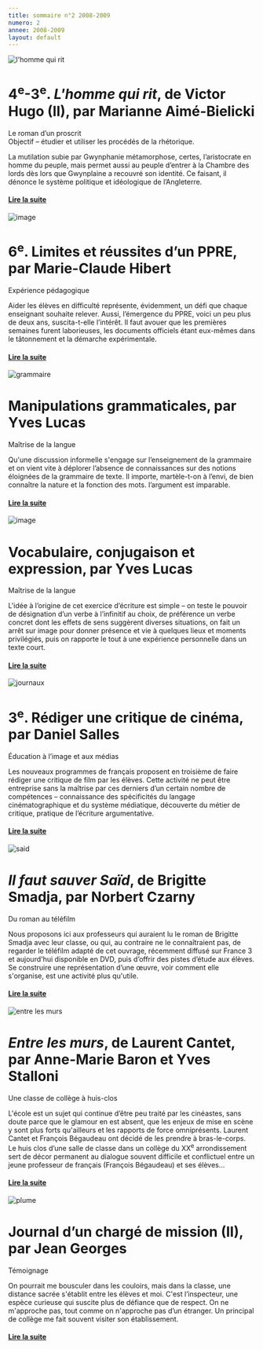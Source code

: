 ```yaml
---
title: sommaire n°2 2008-2009
numero: 2
annee: 2008-2009
layout: default
---
```

<img class="image" src="/pages/static/sommaires/images/hommerit_petite.jpg" alt="l'homme qui rit">
<h1>4<sup>e</sup>-3<sup>e</sup>. <em>L'homme qui rit</em>, de Victor Hugo (II), par Marianne Aimé-Bielicki</h1>
<p>Le roman d’un proscrit <br>
  Objectif – étudier et utiliser les procédés de la rhétorique.</p>
<p class="aligner">La mutilation subie par Gwynphanie  métamorphose, certes, l’aristocrate en homme du peuple, mais permet aussi au peuple d’entrer à la Chambre des lords dès lors que Gwynplaine a recouvré son identité. Ce faisant, il dénonce le système politique et idéologique de l’Angleterre.</p>
<h4><a href="/articles">Lire la suite</a></h4>
<img class="image" src="/pages/static/sommaires/images/ppre_petite.jpg" alt="image">
<h1>6<sup>e</sup>. Limites et réussites d’un PPRE, par Marie-Claude Hibert</h1>
<p>Expérience pédagogique</p>
<p class="aligner">Aider les élèves en difficulté représente, évidemment, un défi que chaque enseignant souhaite relever. Aussi, l’émergence du PPRE, voici un peu plus de deux ans, suscita-t-elle l’intérêt. Il faut avouer que les premières semaines furent laborieuses, les documents officiels étant eux-mêmes dans le tâtonnement et la démarche expérimentale.</p>
<h4><a href="/articles">Lire la suite</a></h4>
<img class="image" src="/pages/static/sommaires/images/grammaire_petite.jpg" alt="grammaire">
<h1>Manipulations grammaticales, par Yves Lucas</h1>
<p>Maîtrise de la langue</p>
<p class="aligner">Qu'une discussion informelle s'engage sur l’enseignement de la grammaire  et on vient vite à déplorer l’absence de connaissances sur des notions éloignées de la grammaire de texte. Il importe, martèle-t-on à l’envi, de bien connaître la nature et la fonction des mots. l’argument est imparable.</p>
<h4><a href="/articles">Lire la suite</a></h4>
<img class="image" src="/pages/static/sommaires/images/grammaire_petite_inversee.jpg" alt="image">
<h1>Vocabulaire, conjugaison et expression, par Yves Lucas</h1>
<p>Maîtrise de la langue</p>
<p class="aligner">L'idée à l’origine de cet exercice d’écriture est simple – on teste le pouvoir de désignation d’un verbe à l’infinitif au choix, de préférence un verbe concret dont les effets de sens suggèrent diverses situations, on fait un arrêt sur image pour donner présence et vie à quelques lieux et moments privilégiés, puis on rapporte le tout à une expérience personnelle dans un texte court.</p>
<h4><a href="/articles">Lire la suite</a></h4>
<img class="image" src="/pages/static/sommaires/images/journaux_petite.jpg" alt="journaux">
<h1>3<sup>e</sup>. Rédiger une critique de cinéma, par Daniel Salles</h1>
<p>Éducation à l’image et aux médias</p>
<p class="aligner">Les nouveaux programmes de français proposent en troisième de faire rédiger une critique de film par les élèves. Cette activité ne peut être entreprise sans la maîtrise par ces derniers d’un certain nombre de compétences – connaissance des spécificités du langage cinématographique et du système médiatique, découverte du métier de critique, pratique de l’écriture argumentative.</p>
<h4><a href="/articles">Lire la suite</a></h4>
<img class="image" src="/pages/static/sommaires/images/said_petite.jpg" alt="said">
<h1><em>Il faut sauver Saïd</em>, de Brigitte Smadja, par Norbert Czarny</h1>
<p>Du roman au téléfilm</p>
<p class="aligner">Nous proposons ici aux professeurs qui auraient lu le roman de Brigitte Smadja avec leur classe, ou qui, au contraire ne le connaîtraient pas, de regarder le téléfilm adapté de cet ouvrage, récemment diffusé sur France 3 et aujourd'hui disponible en DVD, puis d’offrir des pistes d’étude aux élèves. Se construire une représentation d’une &oelig;uvre, voir comment elle s'organise, est une activité plus qu'utile.</p>
<h4><a href="/articles">Lire la suite</a></h4>
<img class="image" src="/pages/static/sommaires/images/entrelesmurs_petite.jpg" alt="entre les murs">
<h1><em>Entre les murs</em>, de Laurent Cantet, par Anne-Marie Baron et Yves Stalloni</h1>
<p>Une classe de collège à huis-clos</p>
<p class="aligner">L'école est un sujet qui continue d’être peu traité par les cinéastes, sans doute parce que le glamour en est absent, que les enjeux de mise en scène y sont plus forts qu'ailleurs et les rapports de force omniprésents. Laurent Cantet et François Bégaudeau ont décidé de les prendre à bras-le-corps. Le huis clos d’une salle de classe dans un collège du XX<sup>e</sup> arrondissement sert de décor permanent au dialogue souvent difficile et conflictuel entre un jeune professeur de français (François Bégaudeau) et ses élèves...</p>
<h4><a href="/articles">Lire la suite</a></h4>
<img class="image" src="/pages/static/sommaires/images/plume_petite.jpg" alt="plume">
<h1>Journal d’un chargé de mission (II), par Jean Georges</h1>
<p>Témoignage</p>
<p class="aligner">On pourrait me bousculer dans les couloirs, mais dans la classe, une distance sacrée s'établit entre les élèves et moi. C'est l’inspecteur, une espèce curieuse qui suscite plus de défiance que de respect. On ne m'approche pas, tout comme on n'approche pas d’un étranger. Un principal de collège me fait souvent visiter son établissement.</p>
<h4><a href="/articles">Lire la suite</a></h4>





